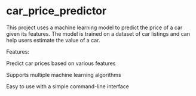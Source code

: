 # car_price_predictor


This project uses a machine learning model to predict the price of a car given its features. The model is trained on a dataset of car listings and can help users estimate the value of a car.

Features:

Predict car prices based on various features

Supports multiple machine learning algorithms

Easy to use with a simple command-line interface
